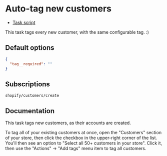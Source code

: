 # Auto-tag new customers

* [Task script](./script.liquid)

This task tags every new customer, with the same configurable tag. :)

## Default options

```json
{
  "tag__required": ""
}
```

## Subscriptions

```liquid
shopify/customers/create
```

## Documentation

This task tags new customers, as their accounts are created.

To tag all of your existing customers at once, open the "Customers" section of your store, then click the checkbox in the upper-right corner of the list. You'll then see an option to "Select all 50+ customers in your store". Click it, then use the "Actions" -> "Add tags" menu item to tag all customers.